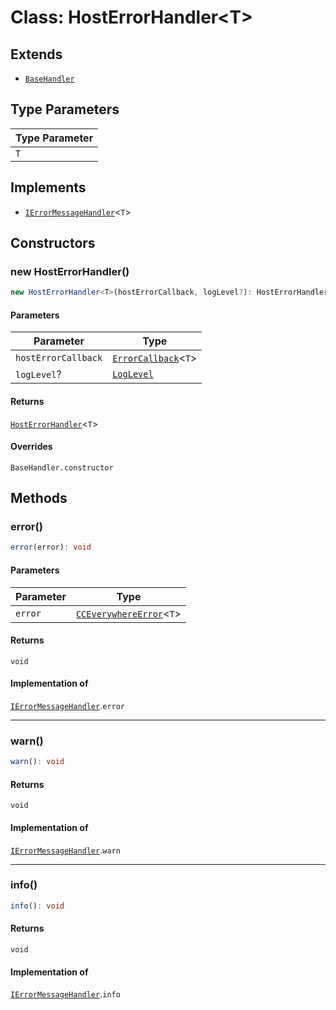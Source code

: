 # Class: HostErrorHandler<T\>

## Extends

- [`BaseHandler`](../../BaseHandler/classes/base-handler.md)

## Type Parameters

| Type Parameter |
| ------ |
| `T` |

## Implements

- [`IErrorMessageHandler`](../../../IErrorMessageHandler/interfaces/i-error-message-handler.md)<`T`\>

## Constructors

### new HostErrorHandler()

```ts
new HostErrorHandler<T>(hostErrorCallback, logLevel?): HostErrorHandler<T>
```

#### Parameters

| Parameter | Type |
| ------ | ------ |
| `hostErrorCallback` | [`ErrorCallback`](../../../CCEverywhereError.types/type-aliases/error-callback.md)<`T`\> |
| `logLevel`? | [`LogLevel`](../../../CCEverywhereError.types/enumerations/log-level.md) |

#### Returns

[`HostErrorHandler`](host-error-handler.md)<`T`\>

#### Overrides

`BaseHandler.constructor`

## Methods

### error()

```ts
error(error): void
```

#### Parameters

| Parameter | Type |
| ------ | ------ |
| `error` | [`CCEverywhereError`](../../../CCEverywhereError/classes/cc-everywhere-error.md)<`T`\> |

#### Returns

`void`

#### Implementation of

[`IErrorMessageHandler`](../../../IErrorMessageHandler/interfaces/i-error-message-handler.md).`error`

***

### warn()

```ts
warn(): void
```

#### Returns

`void`

#### Implementation of

[`IErrorMessageHandler`](../../../IErrorMessageHandler/interfaces/i-error-message-handler.md).`warn`

***

### info()

```ts
info(): void
```

#### Returns

`void`

#### Implementation of

[`IErrorMessageHandler`](../../../IErrorMessageHandler/interfaces/i-error-message-handler.md).`info`
